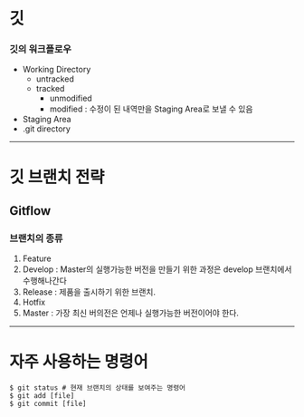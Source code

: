 # 깃
### 깃의 워크플로우 
- Working Directory
    - untracked
    - tracked 
        - unmodified
        - modified : 수정이 된 내역만을 Staging Area로 보낼 수 있음 
- Staging Area
- .git directory

---
# 깃 브랜치 전략
## Gitflow
### 브랜치의 종류
1. Feature
2. Develop : Master의 실행가능한 버전을 만들기 위한 과정은 develop 브랜치에서 수행해나간다
3. Release : 제품을 출시하기 위한 브랜치. 
4. Hotfix
5. Master : 가장 최신 버의전은 언제나 실행가능한 버전이어야 한다.

---
# 자주 사용하는 명령어
```shell
$ git status # 현재 브랜치의 상태를 보여주는 명령어 
$ git add [file]
$ git commit [file]
```